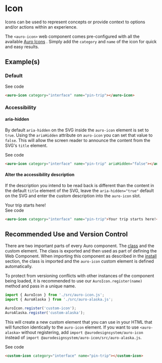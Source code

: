 <!--
The index.md file is a compiled document. No edits should be made directly to this file.
README.md is created by running `npm run build:docs`.
This file is generated based on a template fetched from `./docs/partials/index.md`
-->

# Icon

<!-- AURO-GENERATED-CONTENT:START (FILE:src=./description.md) -->
<!-- The below content is automatically added from ./description.md -->
Icons can be used to represent concepts or provide context to options and/or actions within an experience.

The `<auro-icon>` web component comes pre-configured with all the available [Auro Icons](https://auro.alaskaair.com/icons) . Simply add the `category` and `name` of the icon for quick and easy results.
<!-- AURO-GENERATED-CONTENT:END -->

## Example(s)

### Default

<div class="exampleWrapper">
  <!-- AURO-GENERATED-CONTENT:START (FILE:src=./../../apiExamples/basic.html) -->
  <!-- The below content is automatically added from ./../../apiExamples/basic.html -->
  <auro-icon category="interface" name="pin-trip"></auro-icon>
  <!-- AURO-GENERATED-CONTENT:END -->
</div>
<auro-accordion alignRight>
  <span slot="trigger">See code</span>
<!-- AURO-GENERATED-CONTENT:START (CODE:src=./../../apiExamples/basic.html) -->
<!-- The below code snippet is automatically added from ./../../apiExamples/basic.html -->

```html
<auro-icon category="interface" name="pin-trip"></auro-icon>
```
<!-- AURO-GENERATED-CONTENT:END -->
</auro-accordion>

### Accessibility

#### aria-hidden

By default `aria-hidden` on the SVG inside the `auro-icon` element is set to `true`. Using the `ariaHidden` attribute on `auro-icon` you can set that value to `false`. This will allow the screen reader to announce the content from the SVG's `title` element.

<div class="exampleWrapper">
  <!-- AURO-GENERATED-CONTENT:START (FILE:src=./../../apiExamples/ariaHidden.html) -->
  <!-- The below content is automatically added from ./../../apiExamples/ariaHidden.html -->
  <auro-icon category="interface" name="pin-trip" ariaHidden="false"></auro-icon>
  <!-- AURO-GENERATED-CONTENT:END -->
</div>
<auro-accordion alignRight>
  <span slot="trigger">See code</span>
<!-- AURO-GENERATED-CONTENT:START (CODE:src=./../../apiExamples/ariaHidden.html) -->
<!-- The below code snippet is automatically added from ./../../apiExamples/ariaHidden.html -->

```html
<auro-icon category="interface" name="pin-trip" ariaHidden="false"></auro-icon>
```
<!-- AURO-GENERATED-CONTENT:END -->
</auro-accordion>

#### Alter the accessibility description

If the description you intend to be read back is different than the content in the default `title` element of the SVG, leave the `aria-hidden="true"` default on the SVG and enter the custom description into the `auro-icon` slot.

<div class="exampleWrapper">
  <!-- AURO-GENERATED-CONTENT:START (FILE:src=./../../apiExamples/accessDescr.html) -->
  <!-- The below content is automatically added from ./../../apiExamples/accessDescr.html -->
  <auro-icon category="interface" name="pin-trip">Your trip starts here!</auro-icon>
  <!-- AURO-GENERATED-CONTENT:END -->
</div>
<auro-accordion alignRight>
  <span slot="trigger">See code</span>
<!-- AURO-GENERATED-CONTENT:START (CODE:src=./../../apiExamples/accessDescr.html) -->
<!-- The below code snippet is automatically added from ./../../apiExamples/accessDescr.html -->

```html
<auro-icon category="interface" name="pin-trip">Your trip starts here!</auro-icon>
```
<!-- AURO-GENERATED-CONTENT:END -->
</auro-accordion>

## Recommended Use and Version Control

There are two important parts of every Auro component. The <a href="https://developer.mozilla.org/en-US/docs/Web/JavaScript/Reference/Classes">class</a> and the custom element. The class is exported and then used as part of defining the Web Component. When importing this component as described in the <a href="#install">install</a> section, the class is imported and the `auro-icon` custom element is defined automatically.

To protect from versioning conflicts with other instances of the component being loaded, it is recommended to use our `AuroIcon.register(name)` method and pass in a unique name.

```js
import { AuroIcon } from './src/auro-icon.js';
import { AuroAlaska } from './src/auro-alaska.js';

AuroIcon.register('custom-icon');
AuroAlaska.register('custom-alaska');
```

This will create a new custom element that you can use in your HTML that will function identically to the `auro-icon` element.
If you want to use `<auro-alaska>` without registering, add `import @aurodesignsystem/auro-icon` instead of `import @aurodesignsystem/auro-icon/src/auro-alaska.js`.

<div class="exampleWrapper">
  <!-- AURO-GENERATED-CONTENT:START (FILE:src=./../../apiExamples/custom.html) -->
  <!-- The below content is automatically added from ./../../apiExamples/custom.html -->
  <custom-icon category="interface" name="pin-trip"></custom-icon>
  <!-- AURO-GENERATED-CONTENT:END -->
</div>
<auro-accordion alignRight>
  <span slot="trigger">See code</span>
<!-- AURO-GENERATED-CONTENT:START (CODE:src=./../../apiExamples/custom.html) -->
<!-- The below code snippet is automatically added from ./../../apiExamples/custom.html -->

```html
<custom-icon category="interface" name="pin-trip"></custom-icon>
```
<!-- AURO-GENERATED-CONTENT:END -->
</auro-accordion>
